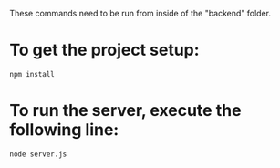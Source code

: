 These commands need to be run from inside of the "backend" folder.

# To get the project setup:
```
npm install
```

# To run the server, execute the following line:
```
node server.js
```